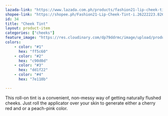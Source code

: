 ```yaml
---
lazada-link: "https://www.lazada.com.ph/products/fashion21-lip-cheek-tint-i254111500-s349007819.html?spm=a2o4l.seller.list.20.6f7a6cc9X4aAKt&mp=1"
shopee-link: "https://shopee.ph/Fashion21-Lip-Cheek-Tint-i.26222223.826165426"
id: 34
title: "Cheek Tint"
layout: product-item
categories: ["cheeks"]
feature_image: "https://res.cloudinary.com/dp79ddrmc/image/upload/products/cheekTint.jpg"
colors:
    - color: "#1"
      hex: "ff5c60"
    - color: "#2"
      hex: "c90d0d"
    - color: "#3"
      hex: "dd1f22"
    - color: "#4"
      hex: "7e110b"

---
```

This roll-on tint is a convenient, non-messy way of getting naturally flushed cheeks. Just roll the applicator over your skin to generate either a cherry red and or a peach-pink color. 
